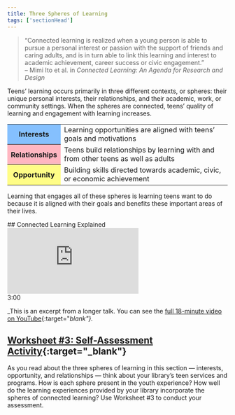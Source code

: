 ```yaml
---
title: Three Spheres of Learning
tags: ['sectionHead']
---
```


> “Connected learning is realized when a young person is able to pursue a personal interest or passion with the support of friends and caring adults, and is in turn able to link this learning and interest to academic achievement, career success or civic engagement.”<br/>
– Mimi Ito et al. in _Connected Learning: An Agenda for Research and Design_ 

Teens’ learning occurs primarily in three different contexts, or spheres: their unique personal interests, their relationships, and their academic, work, or community settings. When the spheres are connected, teens’ quality of learning and engagement with learning increases.

<table class="updatedcolor">
	<tr><th bgcolor="#85c0fe">Interests</th><td>Learning opportunities are aligned with teens’ goals and motivations</td></tr>
	<tr><th bgcolor="lightpink">Relationships</th><td>Teens build relationships by learning with and from other teens as well as adults</td></tr>
	<tr><th bgcolor="#fffd86">Opportunity</th><td>Building skills directed towards academic, civic, or economic achievement</td></tr>
</table>


Learning that engages all of these spheres is learning teens want to do because it is aligned with their goals and benefits these important areas of their lives.



<div class="callout videos" markdown="1">
## Connected Learning Explained
<iframe src="https://www.youtube.com/embed/HacgaDN971Y?start=432&end=612" frameborder="0" allow="autoplay; encrypted-media" allowfullscreen></iframe>
<div class="videotime">3:00</div>

_This is an excerpt from a longer talk. You can see the [full 18-minute video on YouTube](https://www.youtube.com/watch?v=HacgaDN971Y){:target="_blank"}._

</div>



<div class="activity callout" markdown="1">

## [Worksheet #3: Self-Assessment Activity](https://docs.google.com/document/d/1X5MxpToji6SQEN3-6uzvvkfjpQFvUhTbZB1cPTM6FwA/edit#heading=h.isxlazu21uc9){:target="_blank"}

As you read about the three spheres of learning in this section — interests, opportunity, and relationships — think about your library’s teen services and programs. How is each sphere present in the youth experience? How well do the learning experiences provided by your library incorporate the spheres of connected learning? Use Worksheet #3 to conduct your assessment.

</div>




